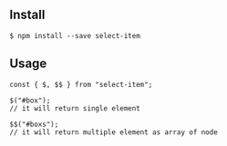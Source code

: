 ## Install

	$ npm install --save select-item

## Usage

	const { $, $$ } from "select-item";
	
	$("#box"); 
	// it will return single element
	
	$$("#boxs");
	// it will return multiple element as array of node
